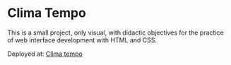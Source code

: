 # Clima Tempo

This is a small project, only visual, with didactic objectives for the practice of web interface development with HTML and CSS.


Deployed at: [Clima tempo](https://eduardomr.github.io/clima-hoje/)